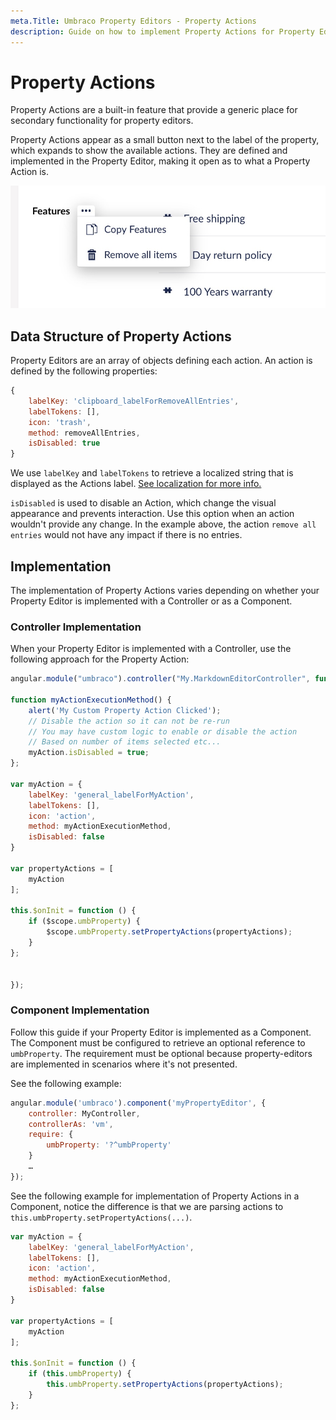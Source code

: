 ```yaml
---
meta.Title: Umbraco Property Editors - Property Actions
description: Guide on how to implement Property Actions for Property Editors in Umbraco
---
```


# Property Actions

Property Actions are a built-in feature that provide a generic place for secondary functionality for property editors.

Property Actions appear as a small button next to the label of the property, which expands to show the available actions. They are defined and implemented in the Property Editor, making it open as to what a Property Action is.

![Example of Property Action on Nested Content Property Editor](<images/example-of-property-actions (1).jpg>)

## Data Structure of Property Actions

Property Editors are an array of objects defining each action. An action is defined by the following properties:

```js
{
    labelKey: 'clipboard_labelForRemoveAllEntries',
    labelTokens: [],
    icon: 'trash',
    method: removeAllEntries,
    isDisabled: true
}
```

We use `labelKey` and `labelTokens` to retrieve a localized string that is displayed as the Actions label. [See localization for more info.](../language-files.md)

`isDisabled` is used to disable an Action, which change the visual appearance and prevents interaction. Use this option when an action wouldn't provide any change. In the example above, the action `remove all entries` would not have any impact if there is no entries.

## Implementation

The implementation of Property Actions varies depending on whether your Property Editor is implemented with a Controller or as a Component.

### Controller Implementation

When your Property Editor is implemented with a Controller, use the following approach for the Property Action:

```js
angular.module("umbraco").controller("My.MarkdownEditorController", function ($scope) {

function myActionExecutionMethod() {
    alert('My Custom Property Action Clicked');
    // Disable the action so it can not be re-run
    // You may have custom logic to enable or disable the action
    // Based on number of items selected etc...
    myAction.isDisabled = true;
};

var myAction = {
    labelKey: 'general_labelForMyAction',
    labelTokens: [],
    icon: 'action',
    method: myActionExecutionMethod,
    isDisabled: false
}

var propertyActions = [
    myAction
];

this.$onInit = function () {
    if ($scope.umbProperty) {
        $scope.umbProperty.setPropertyActions(propertyActions);
    }
};


});
```

### Component Implementation

Follow this guide if your Property Editor is implemented as a Component. The Component must be configured to retrieve an optional reference to `umbProperty`. The requirement must be optional because property-editors are implemented in scenarios where it's not presented.

See the following example:

```js
angular.module('umbraco').component('myPropertyEditor', {
    controller: MyController,
    controllerAs: 'vm',
    require: {
        umbProperty: '?^umbProperty'
    }
    …
});
```

See the following example for implementation of Property Actions in a Component, notice the difference is that we are parsing actions to `this.umbProperty.setPropertyActions(...)`.

```js
var myAction = {
    labelKey: 'general_labelForMyAction',
    labelTokens: [],
    icon: 'action',
    method: myActionExecutionMethod,
    isDisabled: false
}

var propertyActions = [
    myAction
];

this.$onInit = function () {
    if (this.umbProperty) {
        this.umbProperty.setPropertyActions(propertyActions);
    }
};
```
